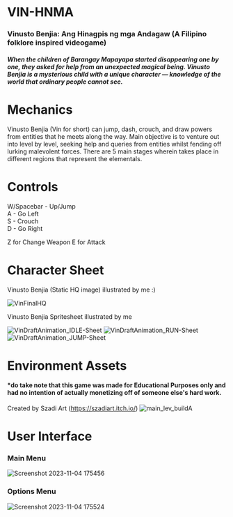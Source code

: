 # VIN-HNMA
### Vinusto Benjia: Ang Hinagpis ng mga Andagaw (A Filipino folklore inspired videogame)

##### When the children of Barangay Mapayapa started disappearing one by one, they asked for help from an unexpected magical being. Vinusto Benjia is a mysterious child with a unique character — knowledge of the world that ordinary people cannot see. 

# Mechanics
Vinusto Benjia (Vin for short) can jump, dash, crouch, and draw powers from entities that he meets along the way. Main objective is to venture out into level by level, seeking help and queries from entities whilst fending off lurking malevolent forces. There are 5 main stages wherein takes place in different regions that represent the elementals.

# Controls 
W/Spacebar - Up/Jump <br>
A - Go Left <br>
S - Crouch <br>
D - Go Right <br>

Z for Change Weapon
E for Attack

# Character Sheet
Vinusto Benjia (Static HQ image) illustrated by me :) 

![VinFinalHQ](https://github.com/DrinSom/VIN-HNMA/assets/151276516/9feed587-8c03-49cb-baec-e1835b79605d)

Vinusto Benjia Spritesheet illustrated by me 

![VinDraftAnimation_IDLE-Sheet](https://github.com/DrinSom/VIN-HNMA/assets/151276516/7db913a0-e24d-46a4-b7f1-e56b14e3baf6)
![VinDraftAnimation_RUN-Sheet](https://github.com/DrinSom/VIN-HNMA/assets/151276516/6d98ceaf-d3ff-41c3-ab04-0f63b202cb7f)
![VinDraftAnimation_JUMP-Sheet](https://github.com/DrinSom/VIN-HNMA/assets/151276516/02928f8b-acfa-4af5-aff4-e6b87f0fcd99)

# Environment Assets 
#### *do take note that this game was made for Educational Purposes only and had no intention of actually monetizing off of someone else's hard work. 

Created by Szadi Art (https://szadiart.itch.io/)
![main_lev_buildA](https://github.com/DrinSom/VIN-HNMA/assets/151276516/ace848f8-7ab6-4d2b-a6fd-98d691617978)

# User Interface 
### Main Menu 
![Screenshot 2023-11-04 175456](https://github.com/DrinSom/VIN-HNMA/assets/151276516/5cc40625-abaf-4866-8b06-b63579003ba7)

### Options Menu
![Screenshot 2023-11-04 175524](https://github.com/DrinSom/VIN-HNMA/assets/151276516/c453c959-af67-4cc0-b615-cb9c9bf4dc9b)
